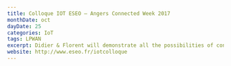 ```yaml
---
title: Colloque IOT ESEO – Angers Connected Week 2017
monthDate: oct
dayDate: 25
categories: IoT
tags: LPWAN
excerpt: Didier & Florent will demonstrate all the possibilities of connected objects.
website: http://www.eseo.fr/iotcolloque
---
```

